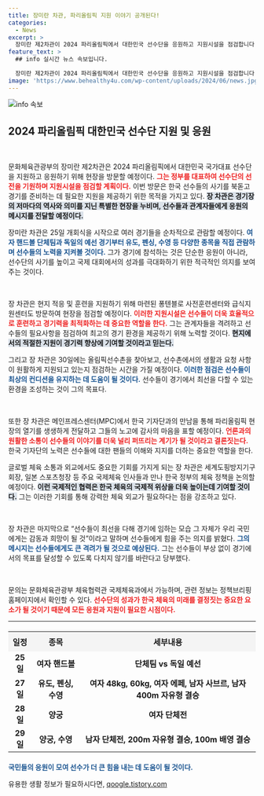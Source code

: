 ```yaml
---
title: 장미란 차관, 파리올림픽 지원 이야기 공개된다!
categories:
  - News
excerpt: >
  장미란 제2차관이 2024 파리올림픽에서 대한민국 선수단을 응원하고 지원시설을 점검합니다. 선수들의 열정을 직접 느끼고, 세계 체육인들과의 스포츠 외교도 이어갈 예정! 클릭해 더 알아보세요!
feature_text: >
  ## info 실시간 뉴스 속보입니다.

  장미란 제2차관이 2024 파리올림픽에서 대한민국 선수단을 응원하고 지원시설을 점검합니다. 선수들의 열정을 직접 느끼고, 세계 체육인들과의 스포츠 외교도 이어갈 예정! 클릭해 더 알아보세요!
image: 'https://www.behealthy4u.com/wp-content/uploads/2024/06/news.jpg'
---
```


<p><img src="https://www.behealthy4u.com/wp-content/uploads/2024/06/news.jpg" alt="info 속보" /></p>

<h2 data-ke-size="size26">2024 파리올림픽 대한민국 선수단 지원 및 응원</h2>

<p data-ke-size="size16">&nbsp;</p>

<p>문화체육관광부의 장미란 제2차관은 2024 파리올림픽에서 대한민국 국가대표 선수단을 지원하고 응원하기 위해 현장을 방문할 예정이다. <b><span style="color: #ee2323;">그는 정부를 대표하여 선수단의 선전을 기원하며 지원시설을 점검할 계획이다.</span></b> 이번 방문은 한국 선수들의 사기를 북돋고 경기를 준비하는 데 필요한 지원을 제공하기 위한 목적을 가지고 있다. <b><span style="background-color: #21538527;">장 차관은 경기장의 저마다의 역사와 의미를 지닌 특별한 현장을 누비며, 선수들과 관계자들에게 응원의 메시지를 전달할 예정이다.</span></b>  </p>

<p>장미란 차관은 25일 개회식을 시작으로 여러 경기들을 순차적으로 관람할 예정이다. <b><span style="color: #1a5490;">여자 핸드볼 단체팀과 독일의 예선 경기부터 유도, 펜싱, 수영 등 다양한 종목을 직접 관람하며 선수들의 노력을 지켜볼 것이다.</span></b> 그가 경기에 참석하는 것은 단순한 응원이 아니라, 선수단의 사기를 높이고 국제 대회에서의 성과를 극대화하기 위한 적극적인 의지를 보여주는 것이다.</p>

<p data-ke-size="size16">&nbsp;</p>

<p>장 차관은 현지 적응 및 훈련을 지원하기 위해 마련된 퐁텐블로 사전훈련센터와 급식지원센터도 방문하여 현장을 점검할 예정이다. <b><span style="color: #ee2323;">이러한 지원시설은 선수들이 더욱 효율적으로 훈련하고 경기력을 최적화하는 데 중요한 역할을 한다.</span></b> 그는 관계자들을 격려하고 선수들의 필요사항을 점검하여 최고의 경기 환경을 제공하기 위해 노력할 것이다. <b><span style="background-color: #21538527;">현지에서의 적절한 지원이 경기력 향상에 기여할 것이라고 믿는다.</span></b></p>

<p>그리고 장 차관은 30일에는 올림픽선수촌을 찾아보고, 선수촌에서의 생활과 요청 사항이 원활하게 지원되고 있는지 점검하는 시간을 가질 예정이다. <b><span style="color: #1a5490;">이러한 점검은 선수들이 최상의 컨디션을 유지하는 데 도움이 될 것이다.</span></b> 선수들이 경기에서 최선을 다할 수 있는 환경을 조성하는 것이 그의 목표다.</p>

<p data-ke-size="size16">&nbsp;</p>

<p>또한 장 차관은 메인프레스센터(MPC)에서 한국 기자단과의 만남을 통해 파리올림픽 현장의 열기를 생생하게 전달하고 그들의 노고에 감사의 마음을 표할 예정이다. <b><span style="color: #ee2323;">언론과의 원활한 소통이 선수들의 이야기를 더욱 널리 퍼뜨리는 계기가 될 것이라고 결론짓는다.</span></b> 한국 기자단의 노력은 선수들에 대한 팬들의 이해와 지지를 더하는 중요한 역할을 한다.</p>

<p>글로벌 체육 소통과 외교에서도 중요한 기회를 가지게 되는 장 차관은 세계도핑방지기구 회장, 일본 스포츠청장 등 주요 국제체육 인사들과 만나 한국 정부의 체육 정책을 논의할 예정이다. <b><span style="background-color: #21538527;">이런 국제적인 협력은 한국 체육의 국제적 위상을 더욱 높이는데 기여할 것이다.</span></b> 그는 이러한 기회를 통해 강력한 체육 외교가 필요하다는 점을 강조하고 있다.</p>

<p data-ke-size="size16">&nbsp;</p>

<p>장 차관은 마지막으로 “선수들이 최선을 다해 경기에 임하는 모습 그 자체가 우리 국민에게는 감동과 희망이 될 것”이라고 말하며 선수들에게 힘을 주는 의지를 밝혔다. <b><span style="color: #1a5490;">그의 메시지는 선수들에게도 큰 격려가 될 것으로 예상된다.</span></b> 그는 선수들이 부상 없이 경기에서의 목표를 달성할 수 있도록 다치지 않기를 바란다고 당부했다.</p>

<p data-ke-size="size16">&nbsp;</p>

<p>문의는 문화체육관광부 체육협력관 국제체육과에서 가능하며, 관련 정보는 정책브리핑 홈페이지에서 확인할 수 있다. <b><span style="color: #ee2323;">선수단의 성과가 한국 체육의 미래를 결정짓는 중요한 요소가 될 것이기 때문에 모든 응원과 지원이 필요한 시점이다.</span></b>  </p>

<hr />

<table style="width: 100%; border-collapse: collapse; margin: 20px 0;">
  <tr>
    <th style="text-align: center; background-color: #f4f4f4; padding: 8px;"><b>일정</b></th>
    <th style="text-align: center; background-color: #f4f4f4; padding: 8px;"><b>종목</b></th>
    <th style="text-align: center; background-color: #f4f4f4; padding: 8px;"><b>세부내용</b></th>
  </tr>
  <tr>
    <td style="text-align: center; height: 17px;"><b>25일</b></td>
    <td style="text-align: center; height: 17px;"><b>여자 핸드볼</b></td>
    <td style="text-align: center; height: 17px;"><b>단체팀 vs 독일 예선</b></td>
  </tr>
  <tr>
    <td style="text-align: center; height: 17px;"><b>27일</b></td>
    <td style="text-align: center; height: 17px;"><b>유도, 펜싱, 수영</b></td>
    <td style="text-align: center; height: 17px;"><b>여자 48kg, 60kg, 여자 에페, 남자 사브르, 남자 400m 자유형 결승</b></td>
  </tr>
  <tr>
    <td style="text-align: center; height: 17px;"><b>28일</b></td>
    <td style="text-align: center; height: 17px;"><b>양궁</b></td>
    <td style="text-align: center; height: 17px;"><b>여자 단체전</b></td>
  </tr>
  <tr>
    <td style="text-align: center; height: 17px;"><b>29일</b></td>
    <td style="text-align: center; height: 17px;"><b>양궁, 수영</b></td>
    <td style="text-align: center; height: 17px;"><b>남자 단체전, 200m 자유형 결승, 100m 배영 결승</b></td>
  </tr>
</table>  

<p><b><span style="color: #1a5490;">국민들의 응원이 모여 선수가 더 큰 힘을 내는 데 도움이 될 것이다.</span></b></p>
유용한 생활 정보가 필요하시다면, <a href="https://qoogle.tistory.com" rel="dofollow">qoogle.tistory.com</a>


